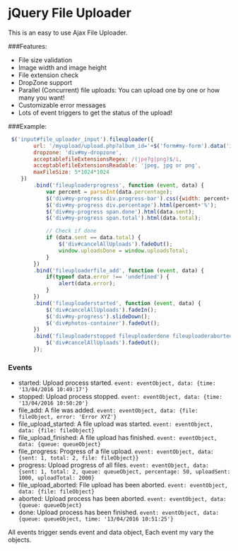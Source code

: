 # jQuery File Uploader
This is an easy to use Ajax File Uploader.

###Features:

* File size validation
* Image width and image height
* File extension check
* DropZone support
* Parallel (Concurrent) file uploads: You can upload one by one or how many you want!
* Customizable error messages
* Lots of event triggers to get the status of the upload!

###Example:
```javascript
 $('input#file_uploader_input').fileuploader({
        url: '/myupload/upload.php?album_id='+$('form#my-form').data('id'),
        dropzone: 'div#my-dropzone',
        acceptablefileExtensionsRegex: /(jpe?g|png)$/i,
        acceptablefileExtensionsReadable: 'jpeg, jpg or png',
        maxFileSize: 5*1024*1024
    })
        .bind('fileuploaderprogress', function (event, data) {             
            var percent = parseInt(data.percentage);
            $('div#my-progress div.progress-bar').css({width: percent+'%s'});
            $('div#my-progress div.percentage').html(percent+'%');
            $('div#my-progress span.done').html(data.sent);
            $('div#my-progress span.total').html(data.total);

            // Check if done
            if (data.sent == data.total) {
                $('div#cancelAllUploads').fadeOut();
                window.uploadsDone = window.uploadsTotal;
            }
        })
        .bind('fileuploaderfile_add', function (event, data) {
            if(typeof data.error !== 'undefined') {
                alert(data.error);
            }
        })
        .bind('fileuploaderstarted', function (event, data) {            
            $('div#cancelAllUploads').fadeIn();
            $('div#my-progress').slideDown();
            $('div#photos-container').fadeOut();
        })
        .bind('fileuploaderstopped fileuploaderdone fileuploaderaborted', function (event, data) {
            $('div#cancelAllUploads').fadeOut();
        });
```
### Events
* started: Upload process started. `event: eventObject, data: {time: '13/04/2016 10:49:17'}`
* stopped: Upload process stopped. `event: eventObject, data: {time: '13/04/2016 10:50:20'}`
* file_add: A file was added. `event: eventObject, data: {file: fileObject, error: 'Error XYZ'}`
* file_upload_started: A file upload was started. `event: eventObject, data: {file: fileObject}`
* file_upload_finished: A file upload has finished. `event: eventObject, data: {queue: queueObject}`
* file_progress: Progress of a file upload. `event: eventObject, data: {sent: 1, total: 2, file: fileObject}}`
* progress: Upload progress of all files. `event: eventObject, data: {sent: 1, total: 2, queue: queueObject, percentage: 50, uploadSent: 1000, uploadTotal: 2000}`
* file_upload_aborted: File upload has been aborted. `event: eventObject, data: {file: fileObject}`
* aborted: Upload process has been aborted. `event: eventObject, data: {queue: queueObject}`
* done: Upload process has been finished. `event: eventObject, data: {queue: queueObject, time: '13/04/2016 10:51:25'}`

All events trigger sends event and data object, Each event my vary the objects.
